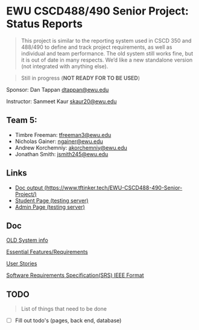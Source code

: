 # EWU CSCD488/490 Senior Project: Status Reports

> This project is similar to the reporting system used in CSCD 350 and 488/490 to define and track project requirements, as well as individual and team performance. The old system still works fine, but it is out of date in many respects. We’d like a new standalone version (not integrated with anything else).

> Still in progress (**NOT READY FOR TO BE USED**)

Sponsor: Dan Tappan dtappan@ewu.edu

Instructor: Sanmeet Kaur skaur20@ewu.edu

## Team 5:

- Timbre Freeman: [tfreeman3@ewu.edu](mailto:tfreeman3@ewu.edu)
- Nicholas Gainer: [ngainer@ewu.edu](mailto:ngainer@ewu.edu)
- Andrew Korchemniy: [akorchemniy@ewu.edu](mailto:akorchemniy@ewu.edu)
- Jonathan Smith: [jsmith245@ewu.edu](mailto:jsmith245@ewu.edu)

## Links

- [Doc output (https://www.tftinker.tech/EWU-CSCD488-490-Senior-Project/)](https://www.tftinker.tech/EWU-CSCD488-490-Senior-Project/)
- [Student Page (testing server)](https://aws.tftinker.tech:8443/studentpage)
- [Admin Page (testing server)](https://aws.tftinker.tech:8443/adminpage)

## Doc

[OLD System info](Doc/OldSystem/oldSystemInfo.md)

[Essential Features/Requirements](Doc/Requirements/requirements.md)

[User Stories](Doc/UserStories/userStory.md)

[Software Requirements Specification(SRS) IEEE Format](https://docs.google.com/document/d/1MADWyNJccQMzPIYZZcg8AIDUssef73X3/edit?usp=sharing&ouid=100976514954926805141&rtpof=true&sd=true)

## TODO

> List of things that need to be done

- [ ] Fill out todo's (pages, back end, database)
